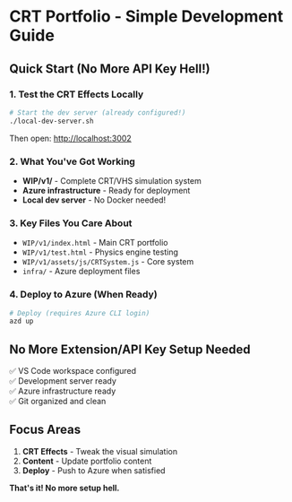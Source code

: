 # CRT Portfolio - Simple Development Guide

## Quick Start (No More API Key Hell!)

### 1. Test the CRT Effects Locally
```bash
# Start the dev server (already configured!)
./local-dev-server.sh
```

Then open: <http://localhost:3002>

### 2. What You've Got Working
- **WIP/v1/** - Complete CRT/VHS simulation system
- **Azure infrastructure** - Ready for deployment 
- **Local dev server** - No Docker needed!

### 3. Key Files You Care About
- `WIP/v1/index.html` - Main CRT portfolio
- `WIP/v1/test.html` - Physics engine testing
- `WIP/v1/assets/js/CRTSystem.js` - Core system
- `infra/` - Azure deployment files

### 4. Deploy to Azure (When Ready)
```bash
# Deploy (requires Azure CLI login)
azd up
```

## No More Extension/API Key Setup Needed

✅ VS Code workspace configured  
✅ Development server ready  
✅ Azure infrastructure ready  
✅ Git organized and clean  

## Focus Areas

1. **CRT Effects** - Tweak the visual simulation
2. **Content** - Update portfolio content  
3. **Deploy** - Push to Azure when satisfied

**That's it! No more setup hell.**
